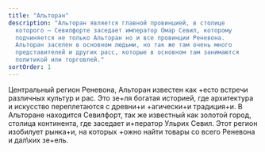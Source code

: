 ```yaml
---
title: "Альторан"
description: "Альторан является главной провинцией, в столице
  которого — Севилфорте заседает император Омар Севил, которому
  подчиняется не только Альторан но и все провинции Реневона.
  Альторан заселен в основном людьми, но так же там очень много
  представителей и других расс, которые в основном там занимаются
  политикой или торговлей."
sortOrder: 1
---
```


Центральный регион Реневона,
Альторан известен как +есто
встречи различных культур и рас.
Это зе+ля богатая историей, где
архитектура и искусство
переплетаются с древни+и
+агически+и традиция+и. В
Альторане находится Севилфорт,
так же известный как золотой
город, столица континента, где
заседает и+ператор Ульрих
Севил. Этот регион изобилует
рынка+и, на которых +ожно найти
товары со всего Реневона и
дал\ких зе+ель.
